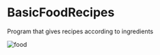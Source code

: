 # BasicFoodRecipes
Program that gives recipes according to ingredients

<img src="https://github.com/Cangozler/BasicFoodRecipes/blob/main/CookPls/image.jpg" alt="food" id="image">

